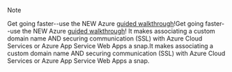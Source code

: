 
> [!NOTE]
> <span data-ttu-id="1ad93-101">Get going faster--use the NEW Azure [guided walkthrough](http://support.microsoft.com/kb/2990804)!</span><span class="sxs-lookup"><span data-stu-id="1ad93-101">Get going faster--use the NEW Azure [guided walkthrough](http://support.microsoft.com/kb/2990804)!</span></span>  <span data-ttu-id="1ad93-102">It makes associating a custom domain name AND securing communication (SSL) with Azure Cloud Services or Azure App Service Web Apps a snap.</span><span class="sxs-lookup"><span data-stu-id="1ad93-102">It makes associating a custom domain name AND securing communication (SSL) with Azure Cloud Services or Azure App Service Web Apps a snap.</span></span>
> 
> 

